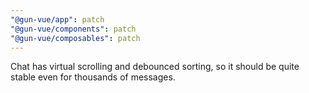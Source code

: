 ```yaml
---
"@gun-vue/app": patch
"@gun-vue/components": patch
"@gun-vue/composables": patch
---
```


Chat has virtual scrolling and debounced sorting, so it should be quite stable even for thousands of messages.
